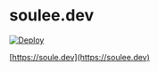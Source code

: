 # soulee.dev

[![Deploy](https://github.com/lill74/blog/actions/workflows/main.yml/badge.svg)](https://github.com/lill74/blog/actions/workflows/main.yml)

[https://soule.dev](https://soulee.dev)

